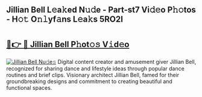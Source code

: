 ## Jillian Bell L𝚎a𝚔ed N𝚞𝚍e - Part-st7 Vi𝚍𝚎o P𝚑𝚘tos - H𝚘𝚝 O𝚗𝚕yf𝚊ns L𝚎a𝚔s 5RO2I

# <h2><a href="http://kf3wyc.oniu.top/?m=Jillian+Bell">🔗👉 🔴 Jillian Bell P𝚑ot𝚘𝚜 V𝚒d𝚎o</a></h2>

[![Jillian Bell Nu𝚍e𝚜](https://i.imgur.com/0qMVB7G.gif)](http://kf3wyc.oniu.top/?m=Jillian+Bell)
Digital content creator and amusement giver Jillian Bell, recognized for sharing dance and lifestyle ideas through popular dance routines and brief clips. Visionary architect Jillian Bell, famed for their groundbreaking designs and commitment to creating beautiful and functional spaces.  
